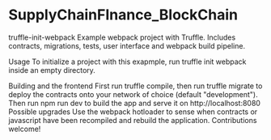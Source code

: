 # SupplyChainFInance_BlockChain

truffle-init-webpack
Example webpack project with Truffle. Includes contracts, migrations, tests, user interface and webpack build pipeline.

Usage
To initialize a project with this exapmple, run truffle init webpack inside an empty directory.

Building and the frontend
First run truffle compile, then run truffle migrate to deploy the contracts onto your network of choice (default "development").
Then run npm run dev to build the app and serve it on http://localhost:8080
Possible upgrades
Use the webpack hotloader to sense when contracts or javascript have been recompiled and rebuild the application. Contributions welcome!
